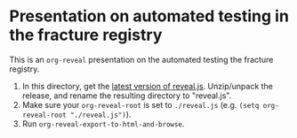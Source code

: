 # Presentation on automated testing in the fracture registry

This is an `org-reveal` presentation on the automated testing the fracture registry.

1. In this directory, get the [latest version of reveal.js](https://github.com/hakimel/reveal.js/releases). Unzip/unpack the release, and rename the resulting directory to "reveal.js".
2. Make sure your `org-reveal-root` is set to `./reveal.js` (e.g. `(setq org-reveal-root "./reveal.js")`).
3. Run `org-reveal-export-to-html-and-browse`.
